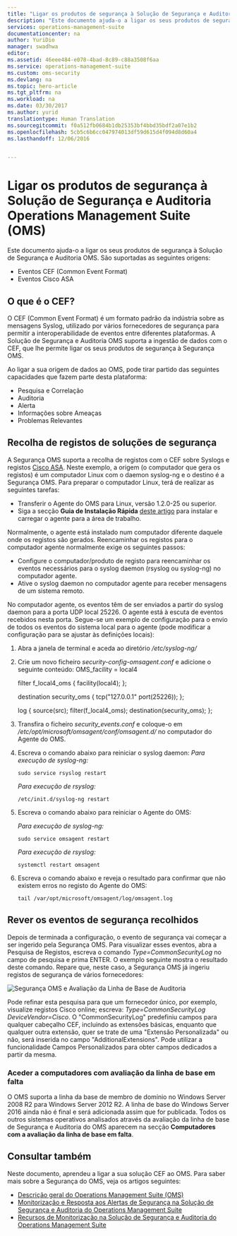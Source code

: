 ```yaml
---
title: "Ligar os produtos de segurança à Solução de Segurança e Auditoria Operations Management Suite (OMS) | Microsoft Docs"
description: "Este documento ajuda-o a ligar os seus produtos de segurança à Solução de Segurança e Auditoria Operations Management Suite utilizando o Common Event Format."
services: operations-management-suite
documentationcenter: na
author: YuriDio
manager: swadhwa
editor: 
ms.assetid: 46eee484-e078-4bad-8c89-c88a3508f6aa
ms.service: operations-management-suite
ms.custom: oms-security
ms.devlang: na
ms.topic: hero-article
ms.tgt_pltfrm: na
ms.workload: na
ms.date: 03/30/2017
ms.author: yurid
translationtype: Human Translation
ms.sourcegitcommit: f0a512fb0684b1db25353bf4bbd35bdf2a07e1b2
ms.openlocfilehash: 5cb5c6b6cc047974013df59d615d4f094d8d60a4
ms.lasthandoff: 12/06/2016


---
```

# <a name="connecting-your-security-products-to-the-operations-management-suite-oms-security-and-audit-solution"></a>Ligar os produtos de segurança à Solução de Segurança e Auditoria Operations Management Suite (OMS) 
Este documento ajuda-o a ligar os seus produtos de segurança à Solução de Segurança e Auditoria OMS. São suportadas as seguintes origens:

- Eventos CEF (Common Event Format)
- Eventos Cisco ASA


## <a name="what-is-cef"></a>O que é o CEF?
O CEF (Common Event Format) é um formato padrão da indústria sobre as mensagens Syslog, utilizado por vários fornecedores de segurança para permitir a interoperabilidade de eventos entre diferentes plataformas. A Solução de Segurança e Auditoria OMS suporta a ingestão de dados com o CEF, que lhe permite ligar os seus produtos de segurança à Segurança OMS. 

Ao ligar a sua origem de dados ao OMS, pode tirar partido das seguintes capacidades que fazem parte desta plataforma:

- Pesquisa e Correlação
- Auditoria
- Alerta
- Informações sobre Ameaças
- Problemas Relevantes

## <a name="collection-of-security-solution-logs"></a>Recolha de registos de soluções de segurança

A Segurança OMS suporta a recolha de registos com o CEF sobre Syslogs e registos [Cisco ASA](https://blogs.technet.microsoft.com/msoms/2016/08/25/add-your-cisco-asa-logs-to-oms-security/). Neste exemplo, a origem (o computador que gera os registos) é um computador Linux com o daemon syslog-ng e o destino é a Segurança OMS. Para preparar o computador Linux, terá de realizar as seguintes tarefas:

- Transferir o Agente do OMS para Linux, versão 1.2.0-25 ou superior.
- Siga a secção **Guia de Instalação Rápida** [deste artigo](https://github.com/Microsoft/OMS-Agent-for-Linux/blob/master/docs/OMS-Agent-for-Linux.md#steps-to-install-the-oms-agent-for-linux) para instalar e carregar o agente para a área de trabalho.

Normalmente, o agente está instalado num computador diferente daquele onde os registos são gerados. Reencaminhar os registos para o computador agente normalmente exige os seguintes passos:

- Configure o computador/produto de registo para reencaminhar os eventos necessários para o syslog daemon (rsyslog ou syslog-ng) no computador agente.
- Ative o syslog daemon no computador agente para receber mensagens de um sistema remoto.

No computador agente, os eventos têm de ser enviados a partir do syslog daemon para a porta UDP local 25226. O agente está à escuta de eventos recebidos nesta porta. Segue-se um exemplo de configuração para o envio de todos os eventos do sistema local para o agente (pode modificar a configuração para se ajustar às definições locais):

1. Abra a janela de terminal e aceda ao diretório */etc/syslog-ng/* 
2. Crie um novo ficheiro *security-config-omsagent.conf* e adicione o seguinte conteúdo: OMS_facility = local4
    
    filter f_local4_oms { facility(local4); };

    destination security_oms { tcp("127.0.0.1" port(25226)); };

    log { source(src); filter(f_local4_oms); destination(security_oms); };
    
3. Transfira o ficheiro *security_events.conf* e coloque-o em */etc/opt/microsoft/omsagent/conf/omsagent.d/* no computador do Agente do OMS.
4. Escreva o comando abaixo para reiniciar o syslog daemon:  *Para execução de syslog-ng:*
    
    ```
    sudo service rsyslog restart
    ```

    *Para execução de rsyslog:*
    
    ```
    /etc/init.d/syslog-ng restart
    ```
5. Escreva o comando abaixo para reiniciar o Agente do OMS:

    *Para execução de syslog-ng:*
    
    ```
    sudo service omsagent restart
    ```

    *Para execução de rsyslog:*
    
    ```
    systemctl restart omsagent
    ```
6. Escreva o comando abaixo e reveja o resultado para confirmar que não existem erros no registo do Agente do OMS:

    ```    
    tail /var/opt/microsoft/omsagent/log/omsagent.log
    ```

## <a name="reviewing-collected-security-events"></a>Rever os eventos de segurança recolhidos

Depois de terminada a configuração, o evento de segurança vai começar a ser ingerido pela Segurança OMS. Para visualizar esses eventos, abra a Pesquisa de Registos, escreva o comando *Type=CommonSecurityLog* no campo de pesquisa e prima ENTER. O exemplo seguinte mostra o resultado deste comando. Repare que, neste caso, a Segurança OMS já ingeriu registos de segurança de vários fornecedores:
   
![Segurança OMS e Avaliação da Linha de Base de Auditoria](./media/oms-security-connect-products/oms-security-connect-products-fig1.png)

Pode refinar esta pesquisa para que um fornecedor único, por exemplo, visualize registos Cisco online; escreva: *Type=CommonSecurityLog DeviceVendor=Cisco*. O "CommonSecurityLog" predefiniu campos para qualquer cabeçalho CEF, incluindo as extensões básicas, enquanto que qualquer outra extensão, quer se trate de uma "Extensão Personalizada" ou não, será inserida no campo "AdditionalExtensions". Pode utilizar a funcionalidade Campos Personalizados para obter campos dedicados a partir da mesma. 

### <a name="accessing-computers-missing-baseline-assessment"></a>Aceder a computadores com avaliação da linha de base em falta
O OMS suporta a linha da base de membro de domínio no Windows Server 2008 R2 para Windows Server 2012 R2. A linha de base do Windows Server 2016 ainda não é final e será adicionada assim que for publicada. Todos os outros sistemas operativos analisados através da avaliação da linha de base de Segurança e Auditoria do OMS aparecem na secção **Computadores com a avaliação da linha de base em falta**.

## <a name="see-also"></a>Consultar também
Neste documento, aprendeu a ligar a sua solução CEF ao OMS. Para saber mais sobre a Segurança do OMS, veja os artigos seguintes:

* [Descrição geral do Operations Management Suite (OMS)](operations-management-suite-overview.md)
* [Monitorização e Resposta aos Alertas de Segurança na Solução de Segurança e Auditoria do Operations Management Suite](oms-security-responding-alerts.md)
* [Recursos de Monitorização na Solução de Segurança e Auditoria do Operations Management Suite](oms-security-monitoring-resources.md)


